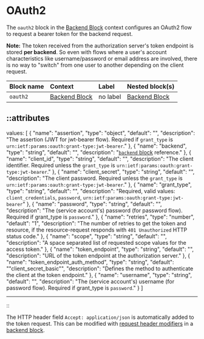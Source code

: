 # OAuth2

The `oauth2` block in the [Backend Block](backend) context configures an OAuth2 flow to request a bearer token for the backend request.

**Note:** The token received from the authorization server's token endpoint is stored **per backend**. So even with flows where a user's account characteristics like username/password or email address are involved, there is no way to "switch" from one user to another depending on the client request.

| Block name | Context                  | Label    | Nested block(s)          |
|:-----------|:-------------------------|:---------|:-------------------------|
| `oauth2`   | [Backend Block](backend) | no label | [Backend Block](backend) |

::attributes
---
values: [
  {
    "name": "assertion",
    "type": "object",
    "default": "",
    "description": "The assertion (JWT for jwt-bearer flow). Required if `grant_type` is `urn:ietf:params:oauth:grant-type:jwt-bearer`."
  },
  {
    "name": "backend",
    "type": "string",
    "default": "",
    "description": "[`backend` block](backend) reference."
  },
  {
    "name": "client_id",
    "type": "string",
    "default": "",
    "description": "The client identifier. Required unless the `grant_type` is `urn:ietf:params:oauth:grant-type:jwt-bearer`."
  },
  {
    "name": "client_secret",
    "type": "string",
    "default": "",
    "description": "The client password. Required unless the `grant_type` is `urn:ietf:params:oauth:grant-type:jwt-bearer`."
  },
  {
    "name": "grant_type",
    "type": "string",
    "default": "",
    "description": "Required, valid values: `client_credentials`, `password`, `urn:ietf:params:oauth:grant-type:jwt-bearer`"
  },
  {
    "name": "password",
    "type": "string",
    "default": "",
    "description": "The (service account's) password (for password flow). Required if grant_type is `password`."
  },
  {
    "name": "retries",
    "type": "number",
    "default": "1",
    "description": "The number of retries to get the token and resource, if the resource-request responds with `401 Unauthorized` HTTP status code."
  },
  {
    "name": "scope",
    "type": "string",
    "default": "",
    "description": "A space separated list of requested scope values for the access token."
  },
  {
    "name": "token_endpoint",
    "type": "string",
    "default": "",
    "description": "URL of the token endpoint at the authorization server."
  },
  {
    "name": "token_endpoint_auth_method",
    "type": "string",
    "default": "\"client_secret_basic\"",
    "description": "Defines the method to authenticate the client at the token endpoint."
  },
  {
    "name": "username",
    "type": "string",
    "default": "",
    "description": "The (service account's) username (for password flow). Required if grant_type is `password`."
  }
]

---
::

The HTTP header field `Accept: application/json` is automatically added to the token request. This can be modified with [request header modifiers](../modifiers#request-header) in a [backend block](backend).
